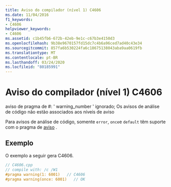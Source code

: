 ```yaml
---
title: Aviso do compilador (nível 1) C4606
ms.date: 11/04/2016
f1_keywords:
- C4606
helpviewer_keywords:
- C4606
ms.assetid: c1b45fb6-672b-42eb-9e1c-c67b3e4150d3
ms.openlocfilehash: 9b38e9670157fd15dc7c4b6a96ced7ad40c43e34
ms.sourcegitcommit: 857fa6b530224fa6c18675138043aba9aa0619fb
ms.translationtype: MT
ms.contentlocale: pt-BR
ms.lasthandoff: 03/24/2020
ms.locfileid: "80185991"
---
```

# <a name="compiler-warning-level-1-c4606"></a>Aviso do compilador (nível 1) C4606

aviso de pragma de \#: ' warning_number ' ignorado; Os avisos de análise de código não estão associados aos níveis de aviso

Para avisos de análise de código, somente `error`, `once`e `default` têm suporte com o pragma de [aviso](../../preprocessor/warning.md) .

## <a name="example"></a>Exemplo

O exemplo a seguir gera C4606.

```cpp
// C4606.cpp
// compile with: /c /W1
#pragma warning(1: 6001)   // C4606
#pragma warning(once: 6001)   // OK
```
